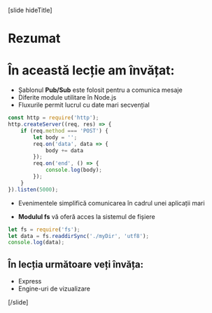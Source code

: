 [slide hideTitle]
# Rezumat


# În această lecție am învățat:

- Șablonul **Pub/Sub** este folosit pentru a comunica mesaje
- Diferite module utilitare în Node.js
- Fluxurile permit lucrul cu date mari secvențial

```js
const http = require('http');
http.createServer((req, res) => {
    if (req.method === 'POST') {
        let body = '';
        req.on('data', data => {
            body += data
        });
        req.on('end', () => {
            console.log(body);
        });
    }
}).listen(5000);
```

- Evenimentele simplifică comunicarea în cadrul unei aplicații mari

- **Modulul fs** vă oferă acces la sistemul de fișiere

```js
let fs = require('fs');
let data = fs.readdirSync('./myDir', 'utf8');
console.log(data);
```

## În lecția următoare veți învăța:

- Express
- Engine-uri de vizualizare

[/slide]

